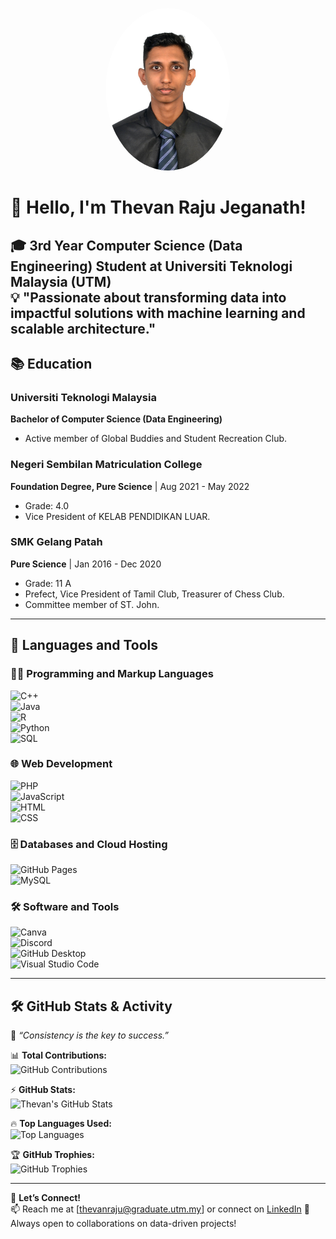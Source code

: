 <p align="center">
  <img src="https://github.com/drshahizan/HPDP/blob/45bab36807ed0a0a4f9af759f51642b58053aae5/2425/student/ThevanRaju/thevan.jpg?raw=true" width="200" height="260" style="border-radius: 50%;">
</p>

# 👋 Hello, I'm Thevan Raju Jeganath!

🎓 **3rd Year Computer Science (Data Engineering) Student at Universiti Teknologi Malaysia (UTM)**  
💡 "Passionate about transforming data into impactful solutions with machine learning and scalable architecture." 
---

## 📚 **Education**
### Universiti Teknologi Malaysia  
**Bachelor of Computer Science (Data Engineering)** 
- Active member of Global Buddies and Student Recreation Club.  

### Negeri Sembilan Matriculation College  
**Foundation Degree, Pure Science** | Aug 2021 - May 2022  
- Grade: 4.0  
- Vice President of KELAB PENDIDIKAN LUAR.  

### SMK Gelang Patah  
**Pure Science** | Jan 2016 - Dec 2020  
- Grade: 11 A  
- Prefect, Vice President of Tamil Club, Treasurer of Chess Club.  
- Committee member of ST. John.  

---

## 🚀 **Languages and Tools**
### 👨‍💻 **Programming and Markup Languages**
![C++](https://img.shields.io/badge/C%2B%2B-00599C?style=for-the-badge&logo=c%2B%2B&logoColor=white)  
![Java](https://img.shields.io/badge/Java-ED8B00?style=for-the-badge&logo=java&logoColor=white)  
![R](https://img.shields.io/badge/R-276DC3?style=for-the-badge&logo=r&logoColor=white)  
![Python](https://img.shields.io/badge/Python-3776AB?style=for-the-badge&logo=python&logoColor=white)  
![SQL](https://img.shields.io/badge/SQL-4479A1?style=for-the-badge&logo=mysql&logoColor=white)  

### 🌐 **Web Development**
![PHP](https://img.shields.io/badge/PHP-777BB4?style=for-the-badge&logo=php&logoColor=white)  
![JavaScript](https://img.shields.io/badge/JavaScript-F7DF1E?style=for-the-badge&logo=javascript&logoColor=black)  
![HTML](https://img.shields.io/badge/HTML5-E34F26?style=for-the-badge&logo=html5&logoColor=white)  
![CSS](https://img.shields.io/badge/CSS3-1572B6?style=for-the-badge&logo=css3&logoColor=white)  

### 🗄️ **Databases and Cloud Hosting**
![GitHub Pages](https://img.shields.io/badge/GitHub%20Pages-222222?style=for-the-badge&logo=githubpages&logoColor=white)  
![MySQL](https://img.shields.io/badge/MySQL-4479A1?style=for-the-badge&logo=mysql&logoColor=white)  

### 🛠 **Software and Tools**
![Canva](https://img.shields.io/badge/Canva-00C4CC?style=for-the-badge&logo=canva&logoColor=white)  
![Discord](https://img.shields.io/badge/Discord-5865F2?style=for-the-badge&logo=discord&logoColor=white)  
![GitHub Desktop](https://img.shields.io/badge/GitHub%20Desktop-7D4698?style=for-the-badge&logo=github&logoColor=white)  
![Visual Studio Code](https://img.shields.io/badge/VS%20Code-007ACC?style=for-the-badge&logo=visualstudiocode&logoColor=white)  

---

## 🛠 **GitHub Stats & Activity**
🌟 *“Consistency is the key to success.”*  

📊 **Total Contributions:**  
![GitHub Contributions](https://github-readme-streak-stats.herokuapp.com/?user=ThevanRaju&theme=tokyonight&hide_border=false)  

⚡ **GitHub Stats:**  
![Thevan's GitHub Stats](https://github-readme-stats.vercel.app/api?username=ThevanRaju&show_icons=true&theme=radical&hide_border=false)  

🔥 **Top Languages Used:**  
![Top Languages](https://github-readme-stats.vercel.app/api/top-langs/?username=ThevanRaju&layout=compact&theme=dracula)  

🏆 **GitHub Trophies:**  
![GitHub Trophies](https://github-profile-trophy.vercel.app/?username=ThevanRaju&theme=onedark)  

---

💬 **Let’s Connect!**  
📫 Reach me at [thevanraju@graduate.utm.my] or connect on [LinkedIn]([https://www.linkedin.com/in/thevan-raju-jeganath/])
🚀 Always open to collaborations on data-driven projects!  


